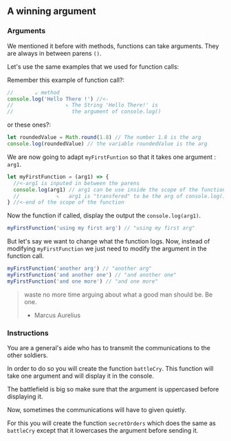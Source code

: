 ## A winning argument

### Arguments

We mentioned it before with methods, functions can take arguments. They are
always in between parens `()`.

Let's use the same examples that we used for function calls:

Remember this example of function call?:

```js
//       ↙ method
console.log('Hello There !') //<-
//                 ↖ The String 'Hello There!' is
//                   the argument of console.log()
```

or these ones?:

```js
let roundedValue = Math.round(1.8) // The number 1.8 is the arg
console.log(roundedValue) // the variable roundedValue is the arg
```

We are now going to adapt `myFirstFuntion` so that it takes one argument :
`arg1`.

```js
let myFirstFunction = (arg1) => {
  //<-arg1 is inputed in between the parens
  console.log(arg1) // arg1 can be use inside the scope of the function
  //            ↖   arg1 is "transfered" to be the arg of console.log()
} //<-end of the scope of the function
```

Now the function if called, display the output the `console.log(arg1)`.

```js
myFirstFunction('using my first arg') // "using my first arg"
```

But let's say we want to change what the function logs. Now, instead of
modifying `myFirstFunction` we just need to modify the argument in the function
call.

```js
myFirstFunction('another arg') // "another arg"
myFirstFunction('and another one') // "and another one"
myFirstFunction('and one more') // "and one more"
```

> waste no more time arguing about what a good man should be. Be one.
>
> - Marcus Aurelius

### Instructions

You are a general's aide who has to transmit the communications to the other
soldiers.

In order to do so you will create the function `battleCry`. This function will
take one argument and will display it in the console.

The battlefield is big so make sure that the argument is uppercased before
displaying it.

Now, sometimes the communications will have to given quietly.

For this you will create the function `secretOrders` which does the same as
`battleCry` except that it lowercases the argument before sending it.
